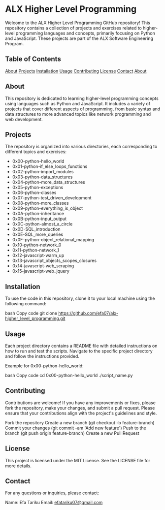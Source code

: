 # ALX Higher Level Programming
Welcome to the ALX Higher Level Programming GitHub repository! This repository contains a collection of projects and exercises related to higher-level programming languages and concepts, primarily focusing on Python and JavaScript. These projects are part of the ALX Software Engineering Program.

## Table of Contents
[About](#About)
[Projects](#Projects)
[Installation](#Installation)
[Usage](#Usage)
[Contributing](#Contributing)
[License](#License)
[Contact](#Contact)
[About](#About)

## About
This repository is dedicated to learning higher-level programming concepts using languages such as Python and JavaScript. It includes a variety of projects that cover different aspects of programming, from basic syntax and data structures to more advanced topics like network programming and web development.

## Projects
The repository is organized into various directories, each corresponding to different topics and exercises:

* 0x00-python-hello_world
* 0x01-python-if_else_loops_functions
* 0x02-python-import_modules
* 0x03-python-data_structures
* 0x04-python-more_data_structures
* 0x05-python-exceptions
* 0x06-python-classes
* 0x07-python-test_driven_development
* 0x08-python-more_classes
* 0x09-python-everything_is_object
* 0x0A-python-inheritance
* 0x0B-python-input_output
* 0x0C-python-almost_a_circle
* 0x0D-SQL_introduction
* 0x0E-SQL_more_queries
* 0x0F-python-object_relational_mapping
* 0x10-python-network_0
* 0x11-python-network_1
* 0x12-javascript-warm_up
* 0x13-javascript_objects_scopes_closures
* 0x14-javascript-web_scraping
* 0x15-javascript-web_jquery

## Installation
To use the code in this repository, clone it to your local machine using the following command:

bash
Copy code
git clone https://github.com/efa07/alx-higher_level_programming.git
## Usage
Each project directory contains a README file with detailed instructions on how to run and test the scripts. Navigate to the specific project directory and follow the instructions provided.

Example for 0x00-python-hello_world:

bash
Copy code
cd 0x00-python-hello_world
./script_name.py

## Contributing
Contributions are welcome! If you have any improvements or fixes, please fork the repository, make your changes, and submit a pull request. Please ensure that your contributions align with the project's guidelines and style.

Fork the repository
Create a new branch (git checkout -b feature-branch)
Commit your changes (git commit -am 'Add new feature')
Push to the branch (git push origin feature-branch)
Create a new Pull Request
## License
This project is licensed under the MIT License. See the LICENSE file for more details.

## Contact
For any questions or inquiries, please contact:

Name: Efa Tariku
Email: efatariku07@gmail.com
